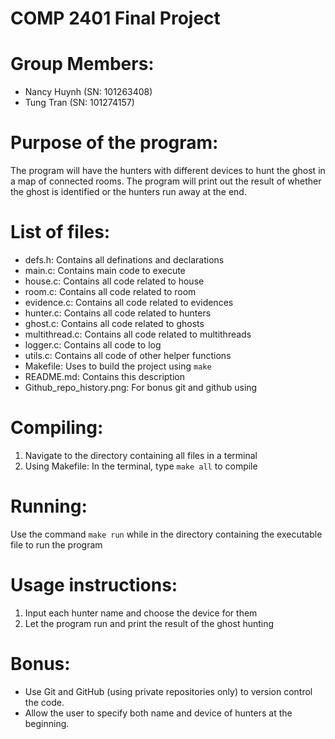 # COMP 2401 Final Project

# Group Members: 
- Nancy Huynh (SN: 101263408) 
- Tung Tran (SN: 101274157)

# Purpose of the program: 
The program will have the hunters with different devices to hunt the ghost in a map of connected rooms. The program will print out the result of whether the ghost is identified or the hunters run away at the end.

# List of files:
- defs.h: Contains all definations and declarations
- main.c: Contains main code to execute
- house.c: Contains all code related to house
- room.c: Contains all code related to room
- evidence.c: Contains all code related to evidences
- hunter.c: Contains all code related to hunters
- ghost.c: Contains all code related to ghosts
- multithread.c: Contains all code related to multithreads
- logger.c: Contains all code to log
- utils.c: Contains all code of other helper functions
- Makefile: Uses to build the project using `make`
- README.md: Contains this description
- Github_repo_history.png: For bonus git and github using

# Compiling: 
1. Navigate to the directory containing all files in a terminal
2. Using Makefile: In the terminal, type `make all` to compile

# Running:
Use the command `make run` while in the directory containing the executable file to run the program

# Usage instructions:
1. Input each hunter name and choose the device for them
2. Let the program run and print the result of the ghost hunting

# Bonus:
- Use Git and GitHub (using private repositories only) to version control the code. 
- Allow the user to specify both name and device of hunters at the beginning.
